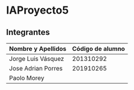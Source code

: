 # IAProyecto5


## Integrantes

| Nombre y Apellidos | Código de alumno |
|-|-|
|Jorge Luis Vásquez | 201310292 |
|Jose Adrian Porres	| 201910265 |
|Paolo Morey | | 

